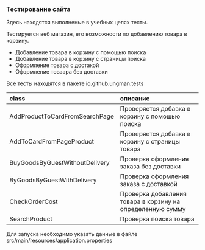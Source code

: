 ### Тестирование сайта 

Здесь находятся выполненые в учебных целях тесты.

Тестируется веб магазин, его возможности по добавлению товара в корзину.
* Добавление товара в корзину с помощью поиска
* Добавление товара в корзину с страницы поиска 
* Оформление товара с достакой 
* Оформление товаара без доставки

Все тесты находятся в пакетe io.github.ungman.tests

| class        | описание           | 
| :------------ |:-------------| 
| AddProductToCardFromSearchPage | Проверяется добавка в корзину с помошью поиска| 
| AddToCardFromPageProduct     | Проверяется добавка в корзину с страницы товара      |   
| BuyGoodsByGuestWithoutDelivery | Проверка оформления заказа без доставки     | 
| ByGoodsByGuestWithDelivery | Проверка оформления заказа с доставкой     | 
| CheckOrderCost | Проверка добавления товара в корзину на определенную сумму    | 
| SearchProduct | Проверка поиска товара    | 


Для запуска необходимо указать данные в файле src/main/resources/application.properties
